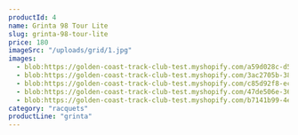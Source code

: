 ```yaml
---
productId: 4
name: Grinta 98 Tour Lite
slug: grinta-98-tour-lite
price: 180
imageSrc: "/uploads/grid/1.jpg"
images:
  - blob:https://golden-coast-track-club-test.myshopify.com/a59d028c-d5f9-4154-9908-ae3217e61810
  - blob:https://golden-coast-track-club-test.myshopify.com/3ac2705b-38e9-48a8-bc03-50b449d863ad
  - blob:https://golden-coast-track-club-test.myshopify.com/c85d92f8-ec46-4646-ac33-d40b2bcfd200
  - blob:https://golden-coast-track-club-test.myshopify.com/47de506e-36da-44bd-91b7-5a06680fcb22
  - blob:https://golden-coast-track-club-test.myshopify.com/b7141b99-4e03-4d79-b748-ee8100b6836e
category: "racquets"
productLine: "grinta"
---
```

